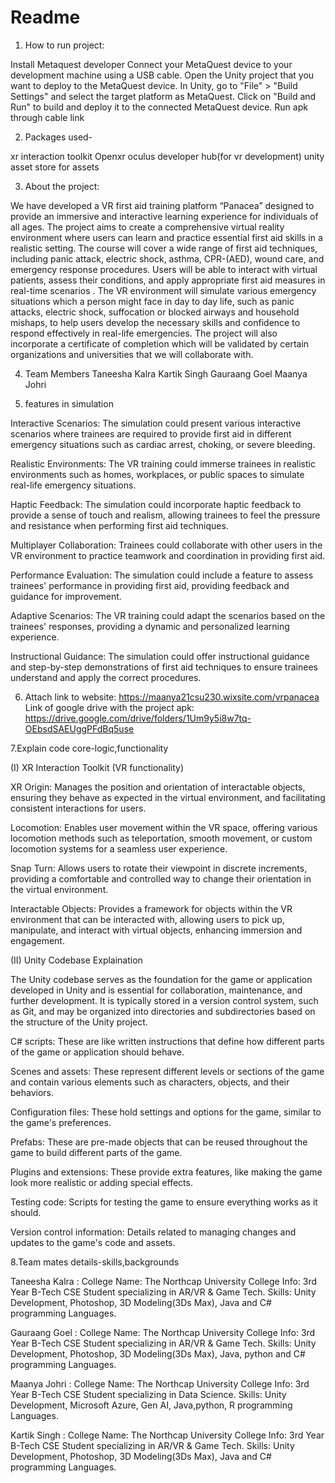 # Readme
 
1. How to run project:

Install Metaquest developer
Connect your MetaQuest device to your development machine using a USB cable.
Open the Unity project that you want to deploy to the MetaQuest device.
In Unity, go to "File" > "Build Settings" and select the target platform as MetaQuest.
Click on "Build and Run" to build and deploy it to the connected MetaQuest device.
Run apk through cable link

2. Packages used- 

xr interaction toolkit
Openxr
oculus developer hub(for vr development)
unity asset store for assets

3. About the project:

We have developed a VR first aid training platform “Panacea” designed to provide an immersive and interactive learning experience for individuals of all ages. The project aims to create a comprehensive virtual reality environment where users can learn and practice essential first aid skills in a realistic setting.
The course will cover a wide range of first aid techniques, including panic attack, electric shock, asthma, CPR-(AED), wound care, and emergency response procedures. Users will be able to interact with virtual patients, assess their conditions, and apply appropriate first aid measures in real-time scenarios .
The VR environment will simulate various emergency situations which a person might face in day to day life, such as panic attacks, electric shock, suffocation or blocked airways and household mishaps, to help users develop the necessary skills and confidence to respond effectively in real-life emergencies.
The project will also incorporate a certificate of completion which will be validated by certain organizations and universities that we will collaborate with. 

4. Team Members
Taneesha Kalra
Kartik Singh
Gauraang Goel
Maanya Johri

6. features in simulation

Interactive Scenarios: The simulation could present various interactive scenarios where trainees are required to provide first aid in different emergency situations such as cardiac arrest, choking, or severe bleeding.

Realistic Environments: The VR training could immerse trainees in realistic environments such as homes, workplaces, or public spaces to simulate real-life emergency situations.

Haptic Feedback: The simulation could incorporate haptic feedback to provide a sense of touch and realism, allowing trainees to feel the pressure and resistance when performing first aid techniques.

Multiplayer Collaboration: Trainees could collaborate with other users in the VR environment to practice teamwork and coordination in providing first aid.

Performance Evaluation: The simulation could include a feature to assess trainees' performance in providing first aid, providing feedback and guidance for improvement.

Adaptive Scenarios: The VR training could adapt the scenarios based on the trainees' responses, providing a dynamic and personalized learning experience.

Instructional Guidance: The simulation could offer instructional guidance and step-by-step demonstrations of first aid techniques to ensure trainees understand and apply the correct procedures.


6. Attach link to website: https://maanya21csu230.wixsite.com/vrpanacea
   Link of google drive with the project apk: https://drive.google.com/drive/folders/1Um9y5i8w7tq-OEbsdSAEUggPFdBq5use





7.Explain code core-logic,functionality

(I) XR Interaction Toolkit (VR functionality)

 XR Origin: Manages the position and orientation of interactable objects, ensuring they behave as expected in the virtual environment, and facilitating consistent interactions for users.

Locomotion: Enables user movement within the VR space, offering various locomotion methods such as teleportation, smooth movement, or custom locomotion systems for a seamless user experience.

Snap Turn: Allows users to rotate their viewpoint in discrete increments, providing a comfortable and controlled way to change their orientation in the virtual environment.

Interactable Objects: Provides a framework for objects within the VR environment that can be interacted with, allowing users to pick up, manipulate, and interact with virtual objects, enhancing immersion and engagement.

(II) Unity Codebase Explaination

The Unity codebase serves as the foundation for the game or application developed in Unity and is essential for collaboration, maintenance, and further development. It is typically stored in a version control system, such as Git, and may be organized into directories and subdirectories based on the structure of the Unity project.

C# scripts: These are like written instructions that define how different parts of the game or application should behave.

Scenes and assets: These represent different levels or sections of the game and contain various elements such as characters, objects, and their behaviors.

Configuration files: These hold settings and options for the game, similar to the game's preferences.

Prefabs: These are pre-made objects that can be reused throughout the game to build different parts of the game.

Plugins and extensions: These provide extra features, like making the game look more realistic or adding special effects.

Testing code: Scripts for testing the game to ensure everything works as it should.

Version control information: Details related to managing changes and updates to the game's code and assets.




8.Team mates details-skills,backgrounds

Taneesha Kalra : 
College Name: The Northcap University
College Info: 3rd Year B-Tech CSE Student specializing in AR/VR & Game Tech.
Skills: Unity Development, Photoshop, 3D Modeling(3Ds Max), Java and C# programming Languages.

Gauraang Goel :
College Name: The Northcap University
College Info: 3rd Year B-Tech CSE Student specializing in AR/VR & Game Tech.
Skills: Unity Development, Photoshop, 3D Modeling(3Ds Max), Java, python and C# programming Languages.

Maanya Johri : 
College Name: The Northcap University
College Info: 3rd Year B-Tech CSE Student specializing in Data Science.
Skills:  Unity Development, Microsoft Azure, Gen AI, Java,python, R programming Languages.

Kartik Singh : 
College Name: The Northcap University
College Info: 3rd Year B-Tech CSE Student specializing in AR/VR & Game Tech.
Skills: Unity Development, Photoshop, 3D Modeling(3Ds Max), Java and C# programming Languages.
